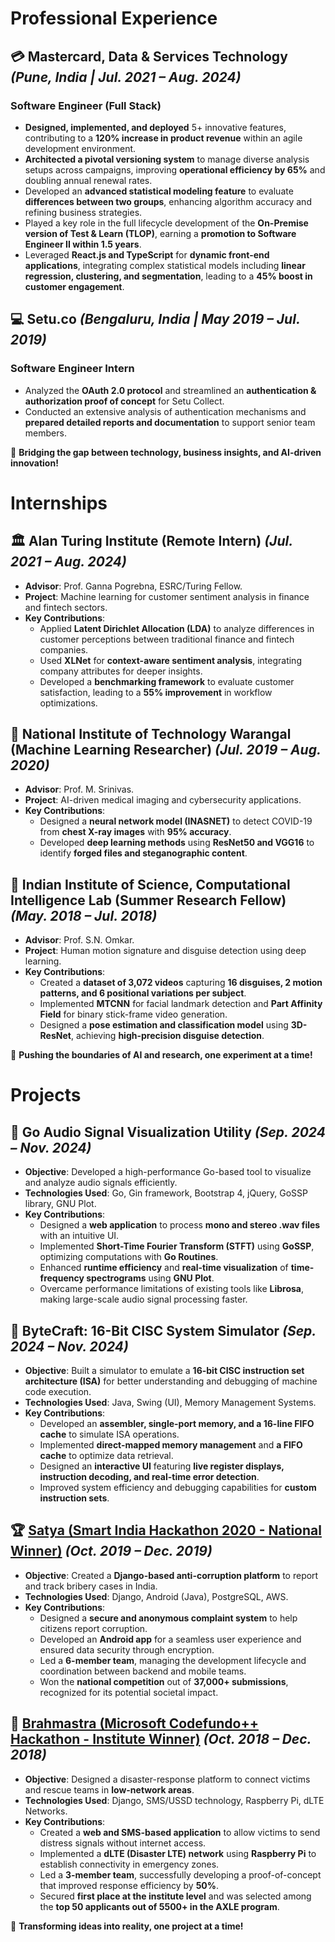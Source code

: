 
# Professional Experience

## 💳 **Mastercard, Data & Services Technology** *(Pune, India | Jul. 2021 – Aug. 2024)*  
### **Software Engineer (Full Stack)**  
- **Designed, implemented, and deployed** 5+ innovative features, contributing to a **120% increase in product revenue** within an agile development environment.  
- **Architected a pivotal versioning system** to manage diverse analysis setups across campaigns, improving **operational efficiency by 65%** and doubling annual renewal rates.  
- Developed an **advanced statistical modeling feature** to evaluate **differences between two groups**, enhancing algorithm accuracy and refining business strategies.  
- Played a key role in the full lifecycle development of the **On-Premise version of Test & Learn (TLOP)**, earning a **promotion to Software Engineer II within 1.5 years**.  
- Leveraged **React.js and TypeScript** for **dynamic front-end applications**, integrating complex statistical models including **linear regression, clustering, and segmentation**, leading to a **45% boost in customer engagement**.  

## 💻 **Setu.co** *(Bengaluru, India | May 2019 – Jul. 2019)*  
### **Software Engineer Intern**  
- Analyzed the **OAuth 2.0 protocol** and streamlined an **authentication & authorization proof of concept** for Setu Collect.  
- Conducted an extensive analysis of authentication mechanisms and **prepared detailed reports and documentation** to support senior team members.  

🚀 **Bridging the gap between technology, business insights, and AI-driven innovation!**


# Internships

## 🏛 **Alan Turing Institute (Remote Intern)** *(Jul. 2021 – Aug. 2024)*  
- **Advisor**: Prof. Ganna Pogrebna, ESRC/Turing Fellow.  
- **Project**: Machine learning for customer sentiment analysis in finance and fintech sectors.  
- **Key Contributions**:  
  - Applied **Latent Dirichlet Allocation (LDA)** to analyze differences in customer perceptions between traditional finance and fintech companies.  
  - Used **XLNet** for **context-aware sentiment analysis**, integrating company attributes for deeper insights.  
  - Developed a **benchmarking framework** to evaluate customer satisfaction, leading to a **55% improvement** in workflow optimizations.  

## 🧪 **National Institute of Technology Warangal (Machine Learning Researcher)** *(Jul. 2019 – Aug. 2020)*  
- **Advisor**: Prof. M. Srinivas.  
- **Project**: AI-driven medical imaging and cybersecurity applications.  
- **Key Contributions**:  
  - Designed a **neural network model (INASNET)** to detect COVID-19 from **chest X-ray images** with **95% accuracy**.  
  - Developed **deep learning methods** using **ResNet50 and VGG16** to identify **forged files and steganographic content**.  

## 🏫 **Indian Institute of Science, Computational Intelligence Lab (Summer Research Fellow)** *(May. 2018 – Jul. 2018)*  
- **Advisor**: Prof. S.N. Omkar.  
- **Project**: Human motion signature and disguise detection using deep learning.  
- **Key Contributions**:  
  - Created a **dataset of 3,072 videos** capturing **16 disguises, 2 motion patterns, and 6 positional variations per subject**.  
  - Implemented **MTCNN** for facial landmark detection and **Part Affinity Field** for binary stick-frame video generation.  
  - Designed a **pose estimation and classification model** using **3D-ResNet**, achieving **high-precision disguise detection**.  

🚀 **Pushing the boundaries of AI and research, one experiment at a time!**


# Projects

## 🎵 **Go Audio Signal Visualization Utility** *(Sep. 2024 – Nov. 2024)*  
- **Objective**: Developed a high-performance Go-based tool to visualize and analyze audio signals efficiently.  
- **Technologies Used**: Go, Gin framework, Bootstrap 4, jQuery, GoSSP library, GNU Plot.  
- **Key Contributions**:  
  - Designed a **web application** to process **mono and stereo .wav files** with an intuitive UI.  
  - Implemented **Short-Time Fourier Transform (STFT)** using **GoSSP**, optimizing computations with **Go Routines**.  
  - Enhanced **runtime efficiency** and **real-time visualization** of **time-frequency spectrograms** using **GNU Plot**.  
  - Overcame performance limitations of existing tools like **Librosa**, making large-scale audio signal processing faster.  

## 🔢 **ByteCraft: 16-Bit CISC System Simulator** *(Sep. 2024 – Nov. 2024)*  
- **Objective**: Built a simulator to emulate a **16-bit CISC instruction set architecture (ISA)** for better understanding and debugging of machine code execution.  
- **Technologies Used**: Java, Swing (UI), Memory Management Systems.  
- **Key Contributions**:  
  - Developed an **assembler, single-port memory, and a 16-line FIFO cache** to simulate ISA operations.  
  - Implemented **direct-mapped memory management** and **a FIFO cache** to optimize data retrieval.  
  - Designed an **interactive UI** featuring **live register displays, instruction decoding, and real-time error detection**.  
  - Improved system efficiency and debugging capabilities for **custom instruction sets**.  

## 🏆 **[Satya (Smart India Hackathon 2020 - National Winner)](https://www.youtube.com/watch?v=geFl37R0cQc&feature=youtu.be)** *(Oct. 2019 – Dec. 2019)*  
- **Objective**: Created a **Django-based anti-corruption platform** to report and track bribery cases in India.  
- **Technologies Used**: Django, Android (Java), PostgreSQL, AWS.  
- **Key Contributions**:  
  - Designed a **secure and anonymous complaint system** to help citizens report corruption.  
  - Developed an **Android app** for a seamless user experience and ensured data security through encryption.  
  - Led a **6-member team**, managing the development lifecycle and coordination between backend and mobile teams.  
  - Won the **national competition** out of **37,000+ submissions**, recognized for its potential societal impact.  

## 🚨 **[Brahmastra (Microsoft Codefundo++ Hackathon - Institute Winner)](https://www.youtube.com/watch?v=CNf3aye4r5U)** *(Oct. 2018 – Dec. 2018)*  
- **Objective**: Designed a disaster-response platform to connect victims and rescue teams in **low-network areas**.  
- **Technologies Used**: Django, SMS/USSD technology, Raspberry Pi, dLTE Networks.  
- **Key Contributions**:  
  - Created a **web and SMS-based application** to allow victims to send distress signals without internet access.  
  - Implemented a **dLTE (Disaster LTE) network** using **Raspberry Pi** to establish connectivity in emergency zones.  
  - Led a **3-member team**, successfully developing a proof-of-concept that improved response efficiency by **50%**.  
  - Secured **first place at the institute level** and was selected among the **top 50 applicants out of 5500+ in the AXLE program**.  

🚀 **Transforming ideas into reality, one project at a time!**